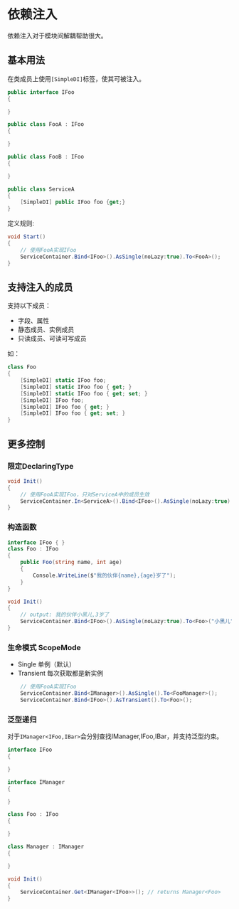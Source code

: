 # 依赖注入

依赖注入对于模块间解耦帮助很大。

## 基本用法

在类成员上使用`[SimpleDI]`标签，使其可被注入。

```csharp
public interface IFoo
{

}

public class FooA : IFoo
{

}

public class FooB : IFoo
{

}

public class ServiceA
{
    [SimpleDI] public IFoo foo {get;}
}

```

定义规则:

```csharp
void Start()
{
    // 使用FooA实现IFoo
    ServiceContainer.Bind<IFoo>().AsSingle(noLazy:true).To<FooA>();
}

```

## 支持注入的成员

支持以下成员：

+ 字段、属性
+ 静态成员、实例成员
+ 只读成员、可读可写成员

如：

```csharp
class Foo
{
    [SimpleDI] static IFoo foo;
    [SimpleDI] static IFoo foo { get; }
    [SimpleDI] static IFoo foo { get; set; }
    [SimpleDI] IFoo foo;
    [SimpleDI] IFoo foo { get; }
    [SimpleDI] IFoo foo { get; set; }
}

```

## 更多控制

### 限定DeclaringType

```csharp
void Init()
{
    // 使用FooA实现IFoo，只对ServiceA中的成员生效
    ServiceContainer.In<ServiceA>().Bind<IFoo>().AsSingle(noLazy:true).To<FooA>();
}

```

### 构造函数

```csharp
interface IFoo { }
class Foo : IFoo
{
    public Foo(string name, int age)
    {
        Console.WriteLine($"我的伙伴{name},{age}岁了");
    }
}

void Init()
{
    // output: 我的伙伴小黑儿,3岁了
    ServiceContainer.Bind<IFoo>().AsSingle(noLazy:true).To<Foo>("小黑儿",3); 
}

```

### 生命模式 ScopeMode

+ Single 单例（默认）
+ Transient 每次获取都是新实例

```csharp
    // 使用FooA实现IFoo
    ServiceContainer.Bind<IManager>().AsSingle().To<FooManager>();
    ServiceContainer.Bind<IFoo>().AsTransient().To<Foo>();
```

### 泛型递归

对于`IManager<IFoo,IBar>`会分别查找IManager,IFoo,IBar，并支持泛型约束。

```csharp
interface IFoo
{

}

interface IManager
{

}

class Foo : IFoo
{

}

class Manager : IManager
{

}

```

```csharp
void Init()
{
    ServiceContainer.Get<IManager<IFoo>>(); // returns Manager<Foo>
}
```
